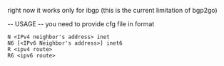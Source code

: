 right now it works only for ibgp (this is the current limitation of bgp2go)

-- USAGE --
you need to provide cfg file in format
```
N <IPv4 neighbor's address> inet 
N6 [<IPv6 Neighbor's address>] inet6
R <ipv4 route>
R6 <ipv6 route>
```
